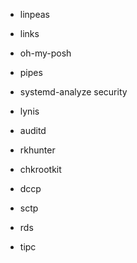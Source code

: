 - linpeas
- links
- oh-my-posh
- pipes

- systemd-analyze security
- lynis
- auditd
- rkhunter
- chkrootkit

- dccp
- sctp
- rds
- tipc
